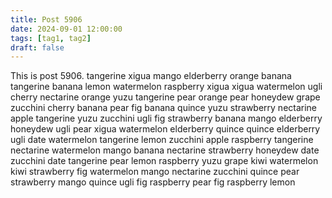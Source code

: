 ```yaml
---
title: Post 5906
date: 2024-09-01 12:00:00
tags: [tag1, tag2]
draft: false
---
```

This is post 5906.
tangerine
xigua
mango
elderberry
orange
banana
tangerine
banana
lemon
watermelon
raspberry
xigua
xigua
watermelon
ugli
cherry
nectarine
orange
yuzu
tangerine
pear
orange
pear
honeydew
grape
zucchini
cherry
banana
pear
fig
banana
quince
yuzu
strawberry
nectarine
apple
tangerine
yuzu
zucchini
ugli
fig
strawberry
banana
mango
elderberry
honeydew
ugli
pear
xigua
watermelon
elderberry
quince
quince
elderberry
ugli
date
watermelon
tangerine
lemon
zucchini
apple
raspberry
tangerine
nectarine
watermelon
mango
banana
nectarine
strawberry
honeydew
date
zucchini
date
tangerine
pear
lemon
raspberry
yuzu
grape
kiwi
watermelon
kiwi
strawberry
fig
watermelon
mango
nectarine
zucchini
quince
pear
strawberry
mango
quince
ugli
fig
raspberry
pear
fig
raspberry
lemon

